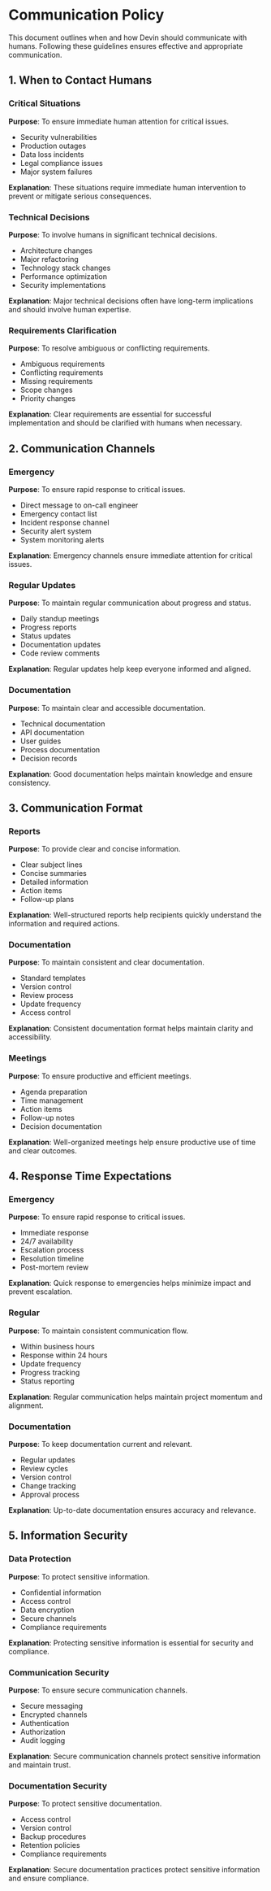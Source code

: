 # Communication Policy

This document outlines when and how Devin should communicate with humans. Following these guidelines ensures effective and appropriate communication.

## 1. When to Contact Humans

### Critical Situations
**Purpose**: To ensure immediate human attention for critical issues.

- Security vulnerabilities
- Production outages
- Data loss incidents
- Legal compliance issues
- Major system failures

**Explanation**: These situations require immediate human intervention to prevent or mitigate serious consequences.

### Technical Decisions
**Purpose**: To involve humans in significant technical decisions.

- Architecture changes
- Major refactoring
- Technology stack changes
- Performance optimization
- Security implementations

**Explanation**: Major technical decisions often have long-term implications and should involve human expertise.

### Requirements Clarification
**Purpose**: To resolve ambiguous or conflicting requirements.

- Ambiguous requirements
- Conflicting requirements
- Missing requirements
- Scope changes
- Priority changes

**Explanation**: Clear requirements are essential for successful implementation and should be clarified with humans when necessary.

## 2. Communication Channels

### Emergency
**Purpose**: To ensure rapid response to critical issues.

- Direct message to on-call engineer
- Emergency contact list
- Incident response channel
- Security alert system
- System monitoring alerts

**Explanation**: Emergency channels ensure immediate attention for critical issues.

### Regular Updates
**Purpose**: To maintain regular communication about progress and status.

- Daily standup meetings
- Progress reports
- Status updates
- Documentation updates
- Code review comments

**Explanation**: Regular updates help keep everyone informed and aligned.

### Documentation
**Purpose**: To maintain clear and accessible documentation.

- Technical documentation
- API documentation
- User guides
- Process documentation
- Decision records

**Explanation**: Good documentation helps maintain knowledge and ensure consistency.

## 3. Communication Format

### Reports
**Purpose**: To provide clear and concise information.

- Clear subject lines
- Concise summaries
- Detailed information
- Action items
- Follow-up plans

**Explanation**: Well-structured reports help recipients quickly understand the information and required actions.

### Documentation
**Purpose**: To maintain consistent and clear documentation.

- Standard templates
- Version control
- Review process
- Update frequency
- Access control

**Explanation**: Consistent documentation format helps maintain clarity and accessibility.

### Meetings
**Purpose**: To ensure productive and efficient meetings.

- Agenda preparation
- Time management
- Action items
- Follow-up notes
- Decision documentation

**Explanation**: Well-organized meetings help ensure productive use of time and clear outcomes.

## 4. Response Time Expectations

### Emergency
**Purpose**: To ensure rapid response to critical issues.

- Immediate response
- 24/7 availability
- Escalation process
- Resolution timeline
- Post-mortem review

**Explanation**: Quick response to emergencies helps minimize impact and prevent escalation.

### Regular
**Purpose**: To maintain consistent communication flow.

- Within business hours
- Response within 24 hours
- Update frequency
- Progress tracking
- Status reporting

**Explanation**: Regular communication helps maintain project momentum and alignment.

### Documentation
**Purpose**: To keep documentation current and relevant.

- Regular updates
- Review cycles
- Version control
- Change tracking
- Approval process

**Explanation**: Up-to-date documentation ensures accuracy and relevance.

## 5. Information Security

### Data Protection
**Purpose**: To protect sensitive information.

- Confidential information
- Access control
- Data encryption
- Secure channels
- Compliance requirements

**Explanation**: Protecting sensitive information is essential for security and compliance.

### Communication Security
**Purpose**: To ensure secure communication channels.

- Secure messaging
- Encrypted channels
- Authentication
- Authorization
- Audit logging

**Explanation**: Secure communication channels protect sensitive information and maintain trust.

### Documentation Security
**Purpose**: To protect sensitive documentation.

- Access control
- Version control
- Backup procedures
- Retention policies
- Compliance requirements

**Explanation**: Secure documentation practices protect sensitive information and ensure compliance. 